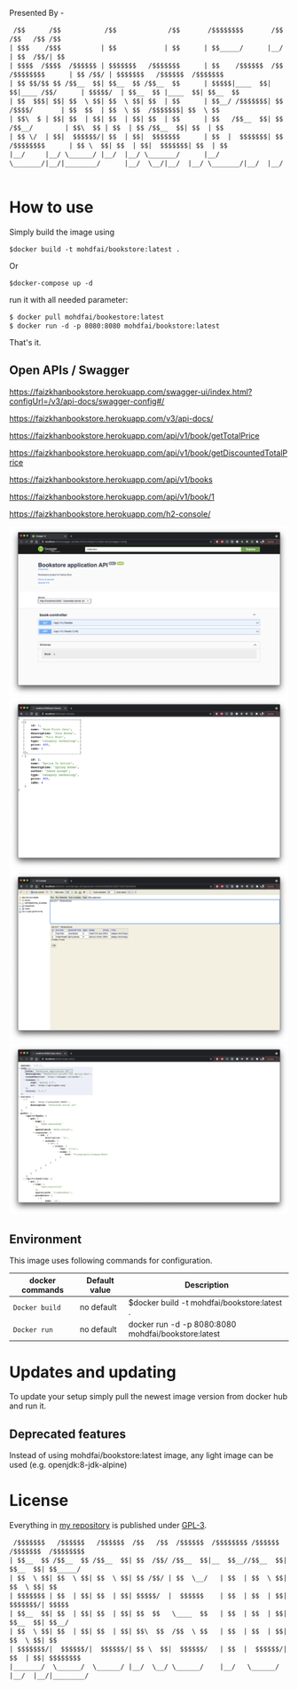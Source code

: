 Presented By -

```
 /$$      /$$           /$$             /$$       /$$$$$$$$       /$$                 /$$   /$$ /$$                          
| $$$    /$$$          | $$            | $$      | $$_____/      |__/                | $$  /$$/| $$                          
| $$$$  /$$$$  /$$$$$$ | $$$$$$$   /$$$$$$$      | $$    /$$$$$$  /$$ /$$$$$$$$      | $$ /$$/ | $$$$$$$   /$$$$$$  /$$$$$$$ 
| $$ $$/$$ $$ /$$__  $$| $$__  $$ /$$__  $$      | $$$$$|____  $$| $$|____ /$$/      | $$$$$/  | $$__  $$ |____  $$| $$__  $$
| $$  $$$| $$| $$  \ $$| $$  \ $$| $$  | $$      | $$__/ /$$$$$$$| $$   /$$$$/       | $$  $$  | $$  \ $$  /$$$$$$$| $$  \ $$
| $$\  $ | $$| $$  | $$| $$  | $$| $$  | $$      | $$   /$$__  $$| $$  /$$__/        | $$\  $$ | $$  | $$ /$$__  $$| $$  | $$
| $$ \/  | $$|  $$$$$$/| $$  | $$|  $$$$$$$      | $$  |  $$$$$$$| $$ /$$$$$$$$      | $$ \  $$| $$  | $$|  $$$$$$$| $$  | $$
|__/     |__/ \______/ |__/  |__/ \_______/      |__/   \_______/|__/|________/      |__/  \__/|__/  |__/ \_______/|__/  |__/
                                                                                                                                                                                                                                                                                                                                                                                       
```


# How to use

Simply build the image using 

```console
$docker build -t mohdfai/bookstore:latest .
```

Or

```console
$docker-compose up -d
```

run it with all needed parameter:

```console
$ docker pull mohdfai/bookestore:latest
$ docker run -d -p 8080:8080 mohdfai/bookstore:latest
```

That's it.

## Open APIs / Swagger
https://faizkhanbookstore.herokuapp.com/swagger-ui/index.html?configUrl=/v3/api-docs/swagger-config#/

https://faizkhanbookstore.herokuapp.com/v3/api-docs/

https://faizkhanbookstore.herokuapp.com/api/v1/book/getTotalPrice

https://faizkhanbookstore.herokuapp.com/api/v1/book/getDiscountedTotalPrice

https://faizkhanbookstore.herokuapp.com/api/v1/books

https://faizkhanbookstore.herokuapp.com/api/v1/book/1

https://faizkhanbookstore.herokuapp.com/h2-console/

![alt text](https://raw.githubusercontent.com/mohdfaizkhan/bookestore/main/screenshot/1%20Open%20API.png "preview1")
![alt text](https://raw.githubusercontent.com/mohdfaizkhan/bookestore/main/screenshot/2%20service1.png "preview2")
![alt text](https://raw.githubusercontent.com/mohdfaizkhan/bookestore/main/screenshot/3%20h2db%20data.png "preview3")
![alt text](https://raw.githubusercontent.com/mohdfaizkhan/bookestore/main/screenshot/4%20Api%20docs.png "preview4")

## Environment 

This image uses following commands for configuration.

|docker commands     |Default value        |Description                                         |
|------------------------|---------------------|----------------------------------------------------|
|`Docker build`    |no default           |$docker build -t mohdfai/bookstore:latest .|
|`Docker run`    |no default           |docker run -d -p 8080:8080 mohdfai/bookstore:latest           |



# Updates and updating

To update your setup simply pull the newest image version from docker hub and run it.


## Deprecated features

Instead of using mohdfai/bookstore:latest  image, any light image can be used (e.g. openjdk:8-jdk-alpine)

# License

Everything in [my repository](https://github.com/mohdfaizkhan/mohdfaizkhan.github.io) is published under [GPL-3](https://spdx.org/licenses/GPL-3.0).

```
 /$$$$$$$   /$$$$$$   /$$$$$$  /$$   /$$  /$$$$$$  /$$$$$$$$ /$$$$$$  /$$$$$$$  /$$$$$$$$
| $$__  $$ /$$__  $$ /$$__  $$| $$  /$$/ /$$__  $$|__  $$__//$$__  $$| $$__  $$| $$_____/
| $$  \ $$| $$  \ $$| $$  \ $$| $$ /$$/ | $$  \__/   | $$  | $$  \ $$| $$  \ $$| $$      
| $$$$$$$ | $$  | $$| $$  | $$| $$$$$/  |  $$$$$$    | $$  | $$  | $$| $$$$$$$/| $$$$$   
| $$__  $$| $$  | $$| $$  | $$| $$  $$   \____  $$   | $$  | $$  | $$| $$__  $$| $$__/   
| $$  \ $$| $$  | $$| $$  | $$| $$\  $$  /$$  \ $$   | $$  | $$  | $$| $$  \ $$| $$      
| $$$$$$$/|  $$$$$$/|  $$$$$$/| $$ \  $$|  $$$$$$/   | $$  |  $$$$$$/| $$  | $$| $$$$$$$$
|_______/  \______/  \______/ |__/  \__/ \______/    |__/   \______/ |__/  |__/|________/
                                                                                                                                                                                                                                                                                                                                                            

```
